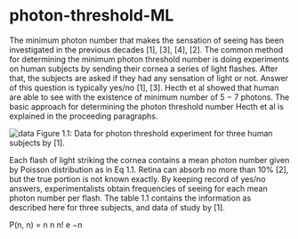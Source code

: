 # photon-threshold-ML
The minimum photon number that makes the sensation of seeing has been
investigated in the previous decades [1], [3], [4], [2]. The common method for
determining the minimum photon threshold number is doing experiments on
human subjects by sending their cornea a series of light flashes. After that,
the subjects are asked if they had any sensation of light or not. Answer of
this question is typically yes/no [1], [3]. Hecth et al showed that human are
able to see with the existence of minimum number of 5 − 7 photons.
The basic approach for determining the photon threshold number Hecth
et al is explained in the proceeding paragraphs.


![data](https://user-images.githubusercontent.com/51533525/147089120-2001ba22-c808-40c6-a7b3-8e988a9ac2c2.png)
Figure 1.1: Data for photon threshold experiment for three human subjects
by [1].


Each flash of light striking the cornea contains a mean photon number
given by Poisson distribution as in Eq 1.1. Retina can absorb no more than
10% [2], but the true portion is not known exactly. By keeping record of
yes/no answers, experimentalists obtain frequencies of seeing for each mean
photon number per flash. The table 1.1 contains the information as described
here for three subjects, and data of study by [1].


P(n, n) = n
n
n!
e
−n

